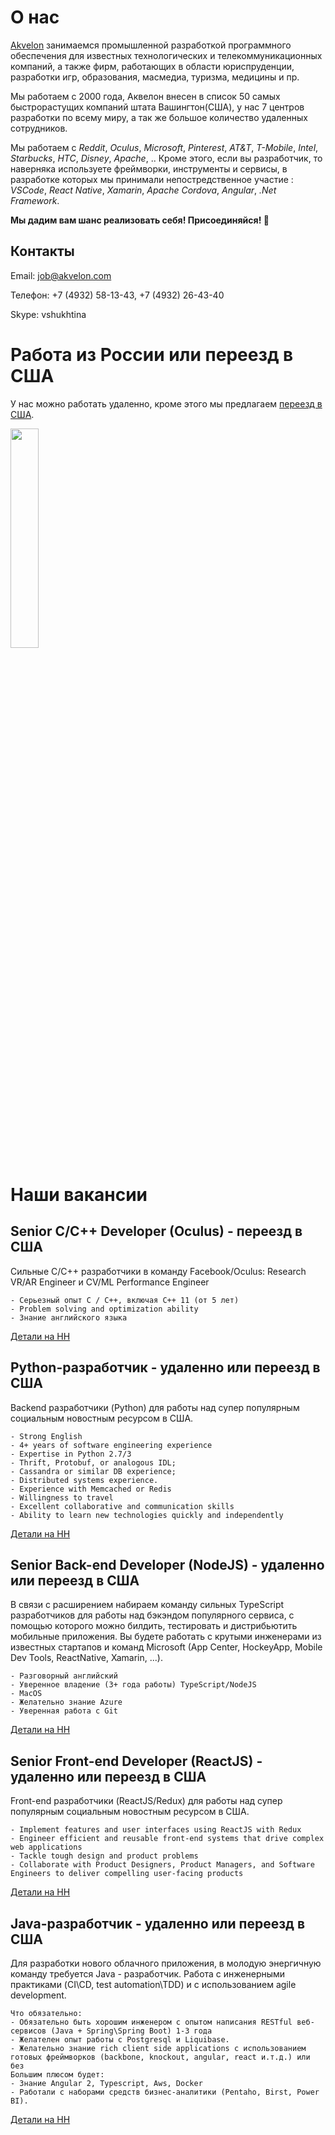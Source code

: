 # О нас
[Akvelon](http://akvelon.com/) занимаемся промышленной разработкой программного обеспечения для известных технологических и телекоммуникационных компаний, а также фирм, работающих в области юриспруденции, разработки игр, образования, масмедиа, туризма, медицины и пр.

Мы работаем с 2000 года, Аквелон внесен в список 50 самых быстрорастущих компаний штата Вашингтон(США), у нас 7 центров разработки по всему миру, а так же большое количество удаленных сотрудников.

Мы работаем с *Reddit*, *Oculus*, *Microsoft*, *Pinterest*, *AT&T*, *T-Mobile*, *Intel*, *Starbucks*, *HTC*, *Disney*, *Apache*, .. Кроме этого, если вы разработчик, то наверняка используете фреймворки, инструменты и сервисы, в разработке которых мы принимали непостредственное участие : *VSCode*, *React Native*, *Xamarin*, *Apache Cordova*, *Angular*, *.Net Framework*.

**Мы дадим вам шанс реализовать себя! Присоединяйся! :rocket:**

## Контакты
 Email: job@akvelon.com
 
 Телефон:  +7 (4932) 58-13-43, +7 (4932) 26-43-40
 
 Skype: vshukhtina

# Работа из России или переезд в США
У нас можно работать удаленно, кроме этого мы предлагаем [переезд в США](http://akvelon.com/relocation-fb052017/).

[<img src="http://akvelon.com/wp-content/uploads/2017/05/akvelon-relocation-en-01-700x366.png" width="30%"/>](http://akvelon.com/relocation-fb052017/)


# Наши вакансии

## Senior С/С++ Developer (Oculus) - переезд в США
Cильные С/C++ разработчики в команду Facebook/Oculus: Research VR/AR Engineer и CV/ML Performance Engineer
```
- Серьезный опыт С / С++, включая С++ 11 (от 5 лет)
- Problem solving and optimization ability
- Знание английского языка
```
[Детали на HH](https://hh.ru/vacancy/26116274)

## Python-разработчик - удаленно или переезд в США
Backend разработчики (Python) для работы над супер популярным социальным новостным ресурсом в США.
```
- Strong English
- 4+ years of software engineering experience
- Expertise in Python 2.7/3
- Thrift, Protobuf, or analogous IDL;
- Cassandra or similar DB experience;
- Distributed systems experience.
- Experience with Memcached or Redis
- Willingness to travel
- Excellent collaborative and communication skills
- Ability to learn new technologies quickly and independently
```
[Детали на HH](https://ivanovo.hh.ru/vacancy/25446075 )

## Senior Back-end Developer (NodeJS) - удаленно или переезд в США
В связи с расширением набираем команду сильных TypeScript разработчиков для работы над бэкэндом популярного сервиса, с помощью которого можно билдить, тестировать и дистрибьютить мобильные приложения. Вы будете работать с крутыми инженерами из известных стартапов и команд Microsoft (App Center, HockeyApp, Mobile Dev Tools, ReactNative, Xamarin, ...).
```
- Разговорный английский
- Уверенное владение (3+ года работы) TypeScript/NodeJS
- MacOS
- Желательно знание Azure
- Уверенная работа с Git
```
[Детали на HH](https://novosibirsk.hh.ru/vacancy/25853979)

## Senior Front-end Developer (ReactJS) - удаленно или переезд в США
Front-end разработчики (ReactJS/Redux) для работы над супер популярным социальным новостным ресурсом в США.
```
- Implement features and user interfaces using ReactJS with Redux
- Engineer efficient and reusable front-end systems that drive complex web applications
- Tackle tough design and product problems
- Collaborate with Product Designers, Product Managers, and Software Engineers to deliver compelling user-facing products
```
[Детали на HH](https://ivanovo.hh.ru/vacancy/25446068)

## Java-разработчик - удаленно или переезд в США
Для разработки нового облачного приложения, в молодую энергичную команду требуется Java - разработчик. Работа с инженерными практиками (CI\CD, test automation\TDD) и с использованием agile development.
```
Что обязательно:
- Обязательно быть хорошим инженером c опытом написания RESTful веб-сервисов (Java + Spring\Spring Boot) 1-3 года
- Желателен опыт работы с Postgresql и Liquibase.
- Желательно знание rich client side applications с использованием готовых фреймворков (backbone, knockout, angular, react и.т.д.) или без
Большим плюсом будет:
- Знание Angular 2, Typescript, Aws, Docker
- Работали с наборами средств бизнес-аналитики (Pentaho, Birst, Power BI).
```
[Детали на HH](https://ivanovo.hh.ru/vacancy/25647643)
